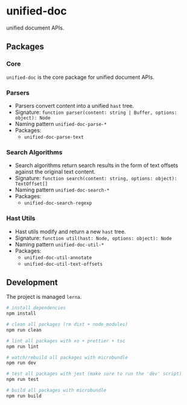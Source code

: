 # unified-doc
unified document APIs.

## Packages
### Core
`unified-doc` is the core package for unified document APIs.

### Parsers
- Parsers convert content into a unified `hast` tree.
- Signature: `function parser(content: string | Buffer, options: object): Node`
- Naming pattern `unified-doc-parse-*`
- Packages:
  - `unified-doc-parse-text`

### Search Algorithms
- Search algorithms return search results in the form of text offsets against the original text content.
- Signature: `function search(content: string, options: object): TextOffset[]`
- Naming pattern `unified-doc-search-*`
- Packages:
  - `unified-doc-search-regexp`

### Hast Utils
- Hast utils modify and return a new `hast` tree.
- Signature: `function util(hast: Node, options: object): Node`
- Naming pattern `unified-doc-util-*`
- Packages:
  - `unified-doc-util-annotate`
  - `unified-doc-util-text-offsets`

## Development
The project is managed  `lerna`.

```sh
# install dependencies
npm install

# clean all packages (rm dist + node_modules)
npm run clean

# lint all packages with xo + prettier + tsc
npm run lint

# watch/rebuild all packages with microbundle
npm run dev

# test all packages with jest (make sure to run the 'dev' script)
npm run test

# build all packages with microbundle
npm run build
```
